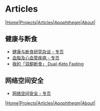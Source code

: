# Articles

|[Home](/README.md)|[Projects](/projects.md)|[Articles](/articles.md)|[Apophthegm](/apophthegm.md)|[About](/about.md)|

## 健康与断食

- [健康与断食研究杂谈 - 专页](/articles_health.md)     
- [血脂及心血管疾病 - 专页](/articles_lipids.md)         
- [我的「双酮断食」 Dual-Keto Fasting](/my_dual-keto_fasting.md)    

## 网络空间安全

- [网络空间安全 - 专页](/articles_cybersecurity.md)    

|[Home](/README.md)|[Projects](/projects.md)|[Articles](/articles.md)|[Apophthegm](/apophthegm.md)|[About](/about.md)|

